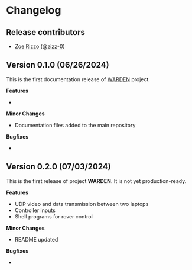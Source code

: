 # Changelog

## Release contributors

- [Zoe Rizzo (@zizz-0)](https://github.com/zizz-0)


## Version 0.1.0 (06/26/2024)

This is the first documentation release of [WARDEN](https://github.com/njii-comet-2024/WARDEN) project.


**Features**

- 


**Minor Changes**

- Documentation files added to the main repository


**Bugfixes**

- 

## Version 0.2.0 (07/03/2024)

This is the first release of project **WARDEN**. It is not yet production-ready.


**Features**

- UDP video and data transmission between two laptops
- Controller inputs
- Shell programs for rover control


**Minor Changes**

- README updated


**Bugfixes**

- 
